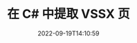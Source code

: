 ---
############################# Static ############################
layout: "auto-gen-merger"
date: 2022-09-19T14:10:59
draft: false
otherformats: dotx epub html mht mhtml odp ods odt one otp ott pdf pps ppsx ppt pptx

############################# Head ############################
head_title: "在 C# 中提取 VSSX 个页面"
head_description: "从 C# 中的 VSSX 文件中快速提取页面。使用文档合并 API 保存包含所选页面的新文档。"

############################# Header ############################
title: "在 C# 中提取 VSSX 页"
description: "使用几行 .NET 代码提取 VSSX 页面。"
bg_image: "https://cms.admin.containerize.com/templates/aspose/App_Themes/V3/images/bg/header1.png"
bg_overlay: false
button:
    enable: true
    icon: "fas fa-arrow-down"
    label: "下载免费试用版"
    link: "https://downloads.groupdocs.com/merger/net"

############################# SubMenu ############################
submenu:
    enable: true

    left:
        img_alt: "GroupDocs.Merger for .NET"
        image: "https://cms.admin.containerize.com/templates/groupdocs/images/product-logos/90x90-noborder/groupdocs-merger-net.png"
        product: "GroupDocs.Merger"
        platform: ".NET"

    middle:
        button:

            # button loop
            - link: "https://apireference.groupdocs.com/merger/net"
              text: "API 参考"

            # button loop
            - link: "https://github.com/groupdocs-merger"
              text: "代码示例"

            # button loop
            - link: "https://products.groupdocs.app/merger/family"
              text: "现场演示"

            # button loop
            - link: "https://purchase.groupdocs.com/pricing/merger/net"
              text: "价钱"

    right:
        link_download: "https://downloads.groupdocs.com/merger"
        link_learn: "https://docs.groupdocs.com/merger/net"
        link_buy: "https://purchase.groupdocs.com"

############################# About ############################
about:
    enable: true
    title: "关于 GroupDocs.Merger for .NET API"
    content: |
        [GroupDocs.Merger for .NET](/zh/merger/net/) 提供了一种简单的解决方案，可以在包括 PDF、Microsoft Office（Word、Excel、PowerPoint）在内的各种文档格式之间安全地合并和拆分、OneNote)、OpenDocument、HTML、图像和 .NET 应用程序中的许多其他内容。只需添加几行代码，即可执行多个文档操作，例如移动、删除、旋转、交换、提取或更改文档中页面的方向。文档合并 API 还支持将文档页面预览为图像，以分析页面上的文档结构、格式和内容。
        
        GroupDocs.Merger API 是需要文件页面提取功能的企业解决方案的正确选择。这些 API 在包括 .NET Framework, .NET Standard, .NET Core, Mono 在内的所有主要操作系统和平台上都得到了很好的支持。

############################# Steps ############################
steps:
    enable: true
    title_left: "提取 .NET 中的 VSSX 个文件页"
    content_left: |
        [GroupDocs.Merger for .NET](/zh/merger/net/) 使 C# 开发人员可以轻松地从 VSSX 文件中提取所需的页面并将其另存为通过执行几个简单的步骤来创建一个包含所选页面的新文件。
        
        * 使用应出现在结果文档中的页码初始化 **ExtractOptions**。
        * 创建 **Merger** 的新实例并将源文档路径作为构造函数参数传递。
        * 调用 **ExtractPages** 并传递 **ExtractOptions** 对象。
        * 调用 **Save** 并指定文件路径以保存生成的文档。

    title_right: "系统要求"
    content_right: |
        所有主要平台和操作系统都支持 GroupDocs.Merger for .NET API。在执行以下代码之前，请确保您的系统上安装了以下先决条件。

        * 操作系统：Microsoft Windows、Linux、MacOS
        * 开发环境：Visual Studio, Xamarin, MonoDevelop
        * 构架: .NET Framework, .NET Standard, .NET Core, Mono
        * 从 [NuGet](https://www.nuget.org/packages/groupdocs.merger) 下载最新版本的 GroupDocs.Merger for .NET
         
    code: |
     {{% merger/additional-styles %}}
     {{< merger/code-merger title="如何使用 C# 示例代码提取 VSSX 文件页面">}}

        ```csharp    
        // 使用 GroupDocs.Merger API 提取 VSSX 文件页面
        // 使用选定的页码初始化 ExtractOptions 类
        ExtractOptions extractOptions = new ExtractOptions(new int[] { 2, 5 });

        // 使用输入 VSSX 文档实例化合并
        using (Merger merger = new Merger("input.vssx"))
          {
            // 调用 ExtractPages 方法并将 ExtractOptions 对象传递给它
            merger.ExtractPages(extractOptions);
    
            // 调用 Save 方法以保存带有提取页面的输出文档
            merger.Save("output.vssx");
          }
        ```
     {{< /merger/code-merger >}}

############################# Demos ############################
demos:
    enable: true
    title: "现场演示 - 在线提取 VSSX 页面"
    content: |
       访问 [GroupDocs.Merger Live Demos](https://products.groupdocs.app/splitter/extract-pages/vssx) 网站，立即提取 VSSX 文件页面。
       现场演示具有以下好处。
        
############################# About Formats ############################
about_formats:
    enable: true

############################# More Formats ############################
more_formats:
    enable: true
    title: "从其他文档格式中提取页面"
    content: |
        .NET 记录文件格式和图像的合并和拆分 API。提取一些流行的文件格式，如下所述。

############################# Back to top ###############################
back_to_top:
    enable: true
---